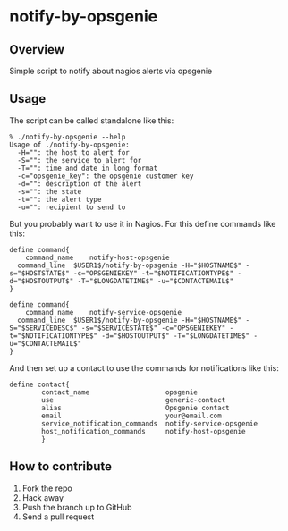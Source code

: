 # notify-by-opsgenie

## Overview
Simple script to notify about nagios alerts via opsgenie

## Usage
The script can be called standalone like this:
```
% ./notify-by-opsgenie --help
Usage of ./notify-by-opsgenie:
  -H="": the host to alert for
  -S="": the service to alert for
  -T="": time and date in long format
  -c="opsgenie_key": the opsgenie customer key
  -d="": description of the alert
  -s="": the state
  -t="": the alert type
  -u="": recipient to send to
```
But you probably want to use it in Nagios. For this define commands like this:
```
define command{
	command_name	notify-host-opsgenie
  command_line  $USER1$/notify-by-opsgenie -H="$HOSTNAME$" -s="$HOSTSTATE$" -c="OPSGENIEKEY" -t="$NOTIFICATIONTYPE$" -d="$HOSTOUTPUT$" -T="$LONGDATETIME$" -u="$CONTACTEMAIL$"
}

define command{
	command_name	notify-service-opsgenie
  command_line  $USER1$/notify-by-opsgenie -H="$HOSTNAME$" -S="$SERVICEDESC$" -s="$SERVICESTATE$" -c="OPSGENIEKEY" -t="$NOTIFICATIONTYPE$" -d="$HOSTOUTPUT$" -T="$LONGDATETIME$" -u="$CONTACTEMAIL$"
}
```
And then set up a contact to use the commands for notifications like this:
```
define contact{
        contact_name                   opsgenie
        use                            generic-contact
        alias                          Opsgenie contact
        email                          your@email.com
        service_notification_commands  notify-service-opsgenie
        host_notification_commands     notify-host-opsgenie
        }
```

## How to contribute
1. Fork the repo
2. Hack away
3. Push the branch up to GitHub
4. Send a pull request

